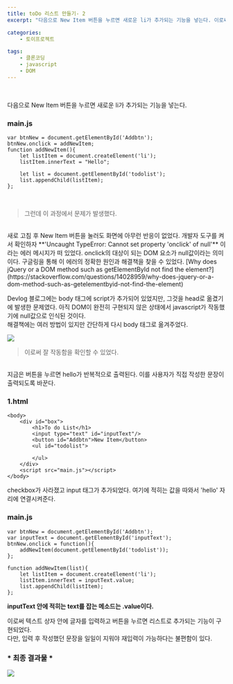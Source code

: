 ```yaml
---
title: toDo 리스트 만들기- 2
excerpt: "다음으로 New Item 버튼을 누르면 새로운 li가 추가되는 기능을 넣는다. 이로써 텍스트 상자 안에 글자를 입력하고 버튼을 누르면 리스트로 추가되는 기능이 구현되었다."

categories: 
    - 토이프로젝트

tags: 
    - 클론코딩
    - javascript
    - DOM
---
```

<br> 
<!-- 태그 사용은 성공적이었다. html과 연동되는 부분이 있는 걸까? -->

다음으로 New Item 버튼을 누르면 새로운 li가 추가되는 기능을 넣는다. 

### main.js
```
var btnNew = document.getElementById('Addbtn');
btnNew.onclick = addNewItem;
function addNewItem(){
    let listItem = document.createElement('li');
    listItem.innerText = "Hello";

    let list = document.getElementById('todolist');
    list.appendChild(listItem);
};
```
<br>

> 그런데 이 과정에서 문제가 발생했다.

<br>
새로 고침 후 New Item 버튼을 눌러도 화면에 아무런 반응이 없었다. 개발자 도구를 켜서 확인하자 **'Uncaught TypeError: Cannot set property 'onclick' of null'** 이라는 에러 메시지가 떠 있었다. onclick의 대상이 되는 DOM 요소가 null값이라는 의미이다.  
구글링을 통해 이 에러의 정확한 원인과 해결책을 찾을 수 있었다.  
[Why does jQuery or a DOM method such as getElementById not find the element?](https://stackoverflow.com/questions/14028959/why-does-jquery-or-a-dom-method-such-as-getelementbyid-not-find-the-element)

Devlog 블로그에는 body 태그에 script가 추가되어 있었지만, 그것을 head로 옮겼기에 발생한 문제였다. 아직 DOM이 완전히 구현되지 않은 상태에서 javascript가 작동했기에 null값으로 인식된 것이다.  
해결책에는 여러 방법이 있지만 간단하게 다시 body 태그로 옮겨주었다.


![](https://dulcis-hortus.github.io//assets/images/2_hello.JPG)  
> 이로써 잘 작동함을 확인할 수 있었다.

<br>
지금은 버튼을 누르면 hello가 반복적으로 출력된다. 이를 사용자가 직접 작성한 문장이 출력되도록 바꾼다.

### 1.html
```
<body>
    <div id="box">
        <h1>To do List</h1>
        <input type="text" id="inputText"/>
        <button id="Addbtn">New Item</button>
        <ul id="todolist">
            
        </ul>
    </div>
    <script src="main.js"></script>
</body>

```

checkbox가 사라졌고 input 태그가 추가되었다. 여기에 적히는 값을 따와서 'hello' 자리에 연결시켜준다.

### main.js
```
var btnNew = document.getElementById('Addbtn');
var inputText = document.getElementById('inputText');
btnNew.onclick = function(){
    addNewItem(document.getElementById('todolist'));
};

function addNewItem(list){
    let listItem = document.createElement('li');
    listItem.innerText = inputText.value;
    list.appendChild(listItem);
};

```

**inputText 안에 적히는 text를 잡는 메소드는 .value이다.**

이로써 텍스트 상자 안에 글자를 입력하고 버튼을 누르면 리스트로 추가되는 기능이 구현되었다.  
다만, 입력 후 작성했던 문장을 일일이 지워야 재입력이 가능하다는 불편함이 있다.  

### * 최종 결과물 *

![](https://dulcis-hortus.github.io//assets/images/2_최종결과물.JPG)

<br>
<br>




